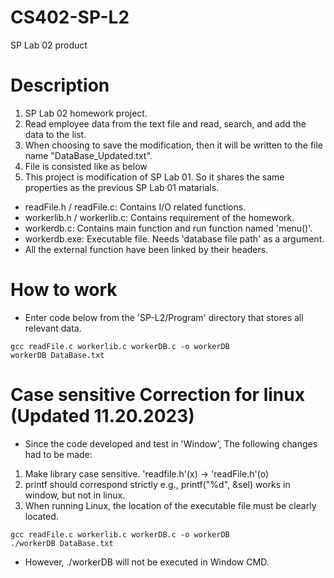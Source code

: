 # CS402-SP-L2
SP Lab 02 product
# Description
1.  SP Lab 02 homework project.
2.  Read employee data from the text file and read, search, and add the data to the list.
3.  When choosing to save the modification, then it will be written to the file name "DataBase_Updated.txt".
4.  File is consisted like as below
5.  This project is modification of SP Lab 01. So it shares the same properties as the previous SP Lab 01 matarials.
- readFile.h / readFile.c: Contains I/O related functions.
- workerlib.h / workerlib.c: Contains requirement of the homework.
- workerdb.c: Contains main function and run function named 'menu()'.
- workerdb.exe: Executable file. Needs 'database file path' as a argument.
- All the external function have been linked by their headers.
# How to work
- Enter code below from the 'SP-L2/Program' directory that stores all relevant data.
```
gcc readFile.c workerlib.c workerDB.c -o workerDB
workerDB DataBase.txt
```
# Case sensitive Correction for linux (Updated 11.20.2023)
- Since the code developed and test in 'Window', The following changes had to be made:
 1. Make library case sensitive. 'readfile.h'(x) -> 'readFile.h'(o)
 2. printf should correspond strictly e.g., printf("%d", &sel) works in window, but not in linux.
 3. When running Linux, the location of the executable file must be clearly located. 
```
gcc readFile.c workerlib.c workerDB.c -o workerDB
./workerDB DataBase.txt
```
* However, ./workerDB will not be executed in Window CMD. 
